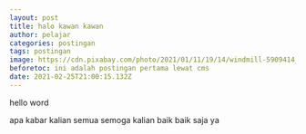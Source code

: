 ```yaml
---
layout: post
title: halo kawan kawan
author: pelajar
categories: postingan
tags: postingan
image: https://cdn.pixabay.com/photo/2021/01/11/19/14/windmill-5909414_960_720.jpg
beforetoc: ini adalah postingan pertama lewat cms
date: 2021-02-25T21:00:15.132Z
---
```

hello word 

apa kabar kalian semua semoga kalian baik baik saja ya
